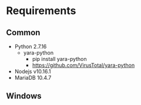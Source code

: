 # Requirements

## Common
* Python 2.7.16
  * yara-python
    * pip install yara-python
    * https://github.com/VirusTotal/yara-python
* Nodejs v10.16.1
* MariaDB 10.4.7

## Windows
